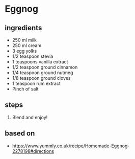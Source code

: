 # Eggnog

## ingredients

- 250 ml milk
- 250 ml cream
- 3 egg yolks
- 1/2 teaspoon stevia
- 1 teaspoons vanilla extract
- 1/2 teaspoon ground cinnamon
- 1/4 teaspoon ground nutmeg
- 1/8 teaspoon ground cloves
- 1 teaspoon rum extract
- Pinch of salt

## steps

1. Blend and enjoy!

## based on

- https://www.yummly.co.uk/recipe/Homemade-Eggnog-2278198#directions
